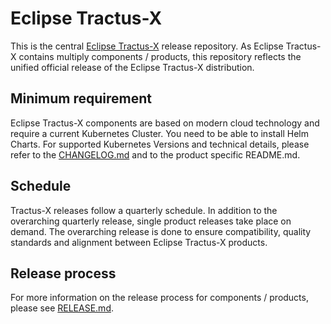 # Eclipse Tractus-X

This is the central [Eclipse Tractus-X](https://projects.eclipse.org/projects/automotive.tractusx) release repository.
As Eclipse Tractus-X contains multiply components / products, this repository reflects the
unified official release of the Eclipse Tractus-X distribution.

## Minimum requirement

Eclipse Tractus-X components are based on modern cloud technology and require a current Kubernetes Cluster. You need to be able to install Helm Charts. For supported Kubernetes Versions and technical details, please refer to the [CHANGELOG.md](CHANGELOG.md) and to the product specific README.md.

## Schedule

Tractus-X releases follow a quarterly schedule. In addition to the overarching quarterly release, single product
releases take place on demand.
The overarching release is done to ensure compatibility, quality standards and alignment between Eclipse Tractus-X products.

## Release process

For more information on the release process for components / products, please see [RELEASE.md](RELEASE.md).
